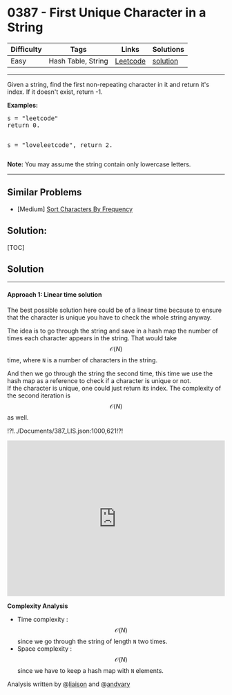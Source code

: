 # 0387 - First Unique Character in a String

Difficulty  | Tags | Links | Solutions
----------- | ---- | ----- | -----
Easy | Hash Table, String | [Leetcode](https://leetcode.com/problems/first-unique-character-in-a-string) | [solution](https://leetcode.com/problems/first-unique-character-in-a-string/solution/)


-----------

<p>
Given a string, find the first non-repeating character in it and return it's index. If it doesn't exist, return -1.
</p>
<p><b>Examples:</b>
<pre>
s = "leetcode"
return 0.

s = "loveleetcode",
return 2.
</pre>
</p>

<p>
<b>Note:</b> You may assume the string contain only lowercase letters.
</p>

-----------


## Similar Problems

- [Medium] [Sort Characters By Frequency](sort-characters-by-frequency)




## Solution:

[TOC]

## Solution

---

#### Approach 1: Linear time solution

The best possible solution here could be of a linear time 
because to ensure 
that the character is unique 
you have to check the whole string anyway. 

The idea is to go through the string and 
save in a hash map the number of times 
each character appears in the string. 
That would take $$\mathcal{O}(N)$$ time, 
where `N` is a number of characters in the string.
 
And then we go through the string the second time, this time 
we use the hash map as a reference to check if a character 
is unique or not.   
If the character is unique, one could just return its index. 
The complexity of the second iteration is $$\mathcal{O}(N)$$ as well.

<!--![LIS](../Figures/387/387_tr.gif)-->
!?!../Documents/387_LIS.json:1000,621!?!

<iframe src="https://leetcode.com/playground/LJEcGz4C/shared" frameBorder="0" width="100%" height="361" name="LJEcGz4C"></iframe>

**Complexity Analysis**

* Time complexity : $$\mathcal{O}(N)$$ since we go 
through the string of length `N` two times. 
* Space complexity : $$\mathcal{O}(N)$$ since we have to keep a hash map 
with `N` elements.

Analysis written by @[liaison](https://leetcode.com/liaison/)
and @[andvary](https://leetcode.com/andvary/)
